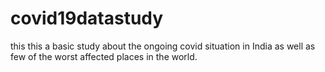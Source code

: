 # covid19datastudy
this this a basic study about the ongoing covid situation in India as well as few of the worst affected places in the world.
